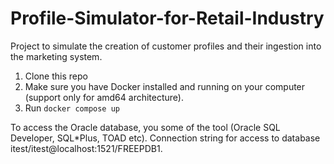 # Profile-Simulator-for-Retail-Industry

Project to simulate the creation of customer profiles and their ingestion into the marketing system.

1. Clone this repo
2. Make sure you have Docker installed and running on your computer (support only for amd64 architecture).
3. Run `docker compose up`

To access the Oracle database, you some of the tool (Oracle SQL Developer, SQL*Plus, TOAD etc). 
Connection string for access to database itest/itest@localhost:1521/FREEPDB1.
